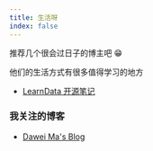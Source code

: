 ```yaml
---
title: 生活呀 
index: false
---
```


推荐几个很会过日子的博主吧 😁

他们的生活方式有很多值得学习的地方

- [LearnData 开源笔记](https://newzone.top/)

### 我关注的博客

- [Dawei Ma's Blog][]

​​<!-- +++++++++ 下面是引用式链接 +++++++++ -->

[Dawei Ma's Blog]: https://www.bmpi.dev/
